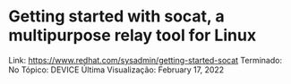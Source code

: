 # Getting started with socat, a multipurpose relay tool for Linux

Link: https://www.redhat.com/sysadmin/getting-started-socat
Terminado: No
Tópico: DEVICE
Última Visualização: February 17, 2022